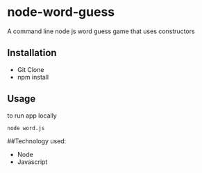 # node-word-guess
A command line node js word guess game that uses constructors

## Installation
- Git Clone
- npm install

## Usage
to run app locally
```bash
node word.js
```

##Technology used:
- Node
- Javascript
